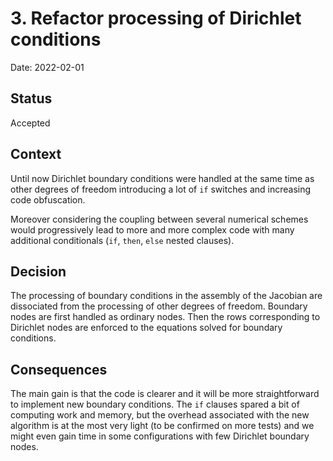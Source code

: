 # 3. Refactor processing of Dirichlet conditions

Date: 2022-02-01

## Status

Accepted

## Context

Until now Dirichlet boundary conditions were handled at the same time
as other degrees of freedom introducing a lot of `if` switches
and increasing code obfuscation.

Moreover considering the coupling between several numerical schemes
would progressively lead to more and more complex code with many additional
conditionals (`if`, `then`, `else` nested clauses).


## Decision

The processing of boundary conditions in the assembly of the Jacobian
are dissociated from the processing of other degrees of freedom.
Boundary nodes are first handled as ordinary nodes.
Then the rows corresponding to Dirichlet nodes are enforced to
the equations solved for boundary conditions.

## Consequences

The main gain is that the code is clearer and it will be more
straightforward to implement new boundary conditions.
The `if` clauses spared a bit of computing work and memory,
but the overhead associated with the new algorithm
is at the most very light (to be confirmed on more tests)
and we might even gain time in some configurations with few
Dirichlet boundary nodes.
